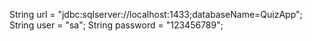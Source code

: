 String url = "jdbc:sqlserver://localhost:1433;databaseName=QuizApp";
String user = "sa";
String password = "123456789";
